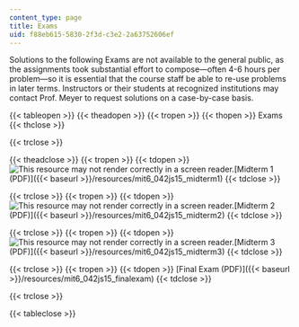 ```yaml
---
content_type: page
title: Exams
uid: f88eb615-5830-2f3d-c3e2-2a63752606ef
---
```


Solutions to the following Exams are not available to the general public, as the assignments took substantial effort to compose—often 4-6 hours per problem—so it is essential that the course staff be able to re-use problems in later terms. Instructors or their students at recognized institutions may contact Prof. Meyer to request solutions on a case-by-case basis.

{{< tableopen >}}
{{< theadopen >}}
{{< tropen >}}
{{< thopen >}}
Exams
{{< thclose >}}

{{< trclose >}}

{{< theadclose >}}
{{< tropen >}}
{{< tdopen >}}
![This resource may not render correctly in a screen reader.](/images/inacessible.gif)[Midterm 1 (PDF)]({{< baseurl >}}/resources/mit6_042js15_midterm1)
{{< tdclose >}}

{{< trclose >}}
{{< tropen >}}
{{< tdopen >}}
![This resource may not render correctly in a screen reader.](/images/inacessible.gif)[Midterm 2 (PDF)]({{< baseurl >}}/resources/mit6_042js15_midterm2)
{{< tdclose >}}

{{< trclose >}}
{{< tropen >}}
{{< tdopen >}}
![This resource may not render correctly in a screen reader.](/images/inacessible.gif)[Midterm 3 (PDF)]({{< baseurl >}}/resources/mit6_042js15_midterm3)
{{< tdclose >}}

{{< trclose >}}
{{< tropen >}}
{{< tdopen >}}
[Final Exam (PDF)]({{< baseurl >}}/resources/mit6_042js15_finalexam)
{{< tdclose >}}

{{< trclose >}}

{{< tableclose >}}